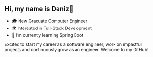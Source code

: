 ## Hi, my name is Deniz👋

- 🎓 New Graduate Computer Engineer  
- 🌍 Interested in Full-Stack Development
- 🌱 I’m currently learning Spring Boot

Excited to start my career as a software engineer, work on impactful projects and continuously grow as an engineer. Welcome to my GitHub!

<!--
**UygarDeniz/UygarDeniz** is a ✨ _special_ ✨ repository because its `README.md` (this file) appears on your GitHub profile.

Here are some ideas to get you started:

- 🔭 I’m currently working on ...
- 🌱 I’m currently learning ...
- 👯 I’m looking to collaborate on ...
- 🤔 I’m looking for help with ...
- 💬 Ask me about ...
- 📫 How to reach me: ...
- 😄 Pronouns: ...
- ⚡ Fun fact: ...
-->
